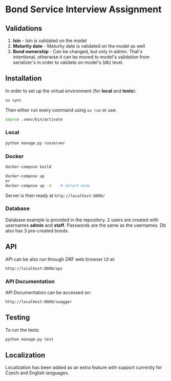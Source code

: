 # Bond Service Interview Assignment

## Validations

1. **Isin** - Isin is validated on the model
2. **Maturity date** - Maturity date is validated on the model as well
3. **Bond ownership** - Can be changed, but only in admin. That's intentional, otherwise it can be moved to model's validation from serializer's in order to validate on model's (db) level.

## Installation

In order to set up the virtual environment (for **local** and **tests**):

```bash
uv sync
```

Then either run every command using `uv run` or use:

```bash
source .venv/bin/activate
```

### Local

```bash
python manage.py runserver
```

### Docker

```bash
docker-compose build
```

```bash
docker-compose up
or
docker-compose up -d    # detach mode
```

Server is then ready at `http://localhost:8000/`

### Database

Database example is provided in the repository. 2 users are created with usernames **admin** and **staff**. Passwords are the same as the usernames. Db also has 3 pre-created bonds.

## API

API can be also run through DRF web browser UI at:

`http://localhost:8000/api`


### API Documentation

API Documentation can be accessed on:

`http://localhost:8000/swagger`

## Testing

To run the tests:

```bash
python manage.py test
```

## Localization

Localization has been added as an extra feature with support currently for Czech and English languages.